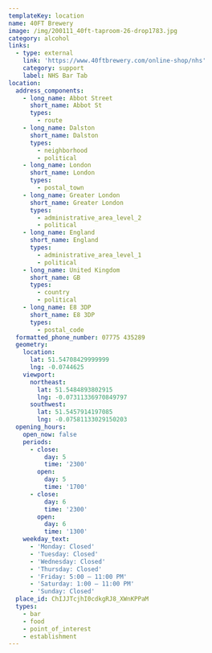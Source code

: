 ```yaml
---
templateKey: location
name: 40FT Brewery
image: /img/200111_40ft-taproom-26-drop1783.jpg
category: alcohol
links:
  - type: external
    link: 'https://www.40ftbrewery.com/online-shop/nhs'
    category: support
    label: NHS Bar Tab
location:
  address_components:
    - long_name: Abbot Street
      short_name: Abbot St
      types:
        - route
    - long_name: Dalston
      short_name: Dalston
      types:
        - neighborhood
        - political
    - long_name: London
      short_name: London
      types:
        - postal_town
    - long_name: Greater London
      short_name: Greater London
      types:
        - administrative_area_level_2
        - political
    - long_name: England
      short_name: England
      types:
        - administrative_area_level_1
        - political
    - long_name: United Kingdom
      short_name: GB
      types:
        - country
        - political
    - long_name: E8 3DP
      short_name: E8 3DP
      types:
        - postal_code
  formatted_phone_number: 07775 435289
  geometry:
    location:
      lat: 51.54708429999999
      lng: -0.0744625
    viewport:
      northeast:
        lat: 51.5484893802915
        lng: -0.07311336970849797
      southwest:
        lat: 51.5457914197085
        lng: -0.07581133029150203
  opening_hours:
    open_now: false
    periods:
      - close:
          day: 5
          time: '2300'
        open:
          day: 5
          time: '1700'
      - close:
          day: 6
          time: '2300'
        open:
          day: 6
          time: '1300'
    weekday_text:
      - 'Monday: Closed'
      - 'Tuesday: Closed'
      - 'Wednesday: Closed'
      - 'Thursday: Closed'
      - 'Friday: 5:00 – 11:00 PM'
      - 'Saturday: 1:00 – 11:00 PM'
      - 'Sunday: Closed'
  place_id: ChIJJTcjhI0cdkgRJ8_XWnKPPaM
  types:
    - bar
    - food
    - point_of_interest
    - establishment
---
```

